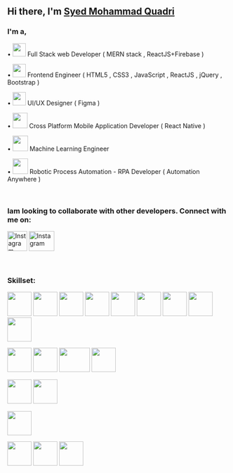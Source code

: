 ## Hi there, I'm [Syed Mohammad Quadri][website]


### I'm a,
• <img width=30 height=30 src="https://user-images.githubusercontent.com/55687431/97784716-78420800-1bc6-11eb-8a3c-474d389f7c36.png" /> Full Stack web Developer ( MERN stack , ReactJS+Firebase )

• <img width=30 height=30 src="https://user-images.githubusercontent.com/55687431/97784955-3a45e380-1bc8-11eb-979e-dec47a2dab2b.png" /> Frontend Engineer ( HTML5 , CSS3 , JavaScript , ReactJS , jQuery , Bootstrap )

• <img width=30 height=30 src="https://user-images.githubusercontent.com/55687431/97784972-59dd0c00-1bc8-11eb-9c86-97d62d9cb3f4.jpg" /> UI/UX Designer ( Figma )

• <img width=34 height=35 src="https://user-images.githubusercontent.com/55687431/97784830-43828080-1bc7-11eb-997b-50156254c585.png" /> Cross Platform Mobile Application Developer ( React Native )

• <img width=35 height=35 src="https://user-images.githubusercontent.com/55687431/97785034-b5a79500-1bc8-11eb-9ed9-d3deedf3d1f3.png" /> Machine Learning Engineer

• <img width=35 height=35 src="https://user-images.githubusercontent.com/55687431/97784901-e2a77800-1bc7-11eb-83e6-02f1bdda88fb.jpg" /> Robotic Process Automation - RPA Developer ( Automation Anywhere )

<br />

### Iam looking to collaborate with other developers. Connect with me on:
[<img width=45 height=45 alt="Instagram" src="https://user-images.githubusercontent.com/55687431/97783379-4c6e5480-1bbd-11eb-9e4a-f82d88a91f5c.png" />][linkedin]
[<img width=58 height=45 alt="Instagram" src="https://user-images.githubusercontent.com/55687431/97783099-71fa5e80-1bbb-11eb-8f2d-2627c5586e79.jpg" />][instagram]

<br />

### Skillset:
[<img width=55 height=55 src="https://user-images.githubusercontent.com/55687431/97785438-fb655d00-1bca-11eb-95a8-dd989c2ae05e.png" />][example]
[<img width=55 height=55 src="https://user-images.githubusercontent.com/55687431/97785449-09b37900-1bcb-11eb-9060-2ab9cbf7f29b.jpg" />][example]
[<img width=55 height=55 src="https://user-images.githubusercontent.com/55687431/97785476-43847f80-1bcb-11eb-92e8-68d58324074a.png" />][example]
[<img width=55 height=55 src="https://user-images.githubusercontent.com/55687431/97785304-3adf7980-1bca-11eb-815e-a0c872c4ffd5.png" />][example]
[<img width=55 height=55 src="https://user-images.githubusercontent.com/55687431/97785580-d6251e80-1bcb-11eb-9626-fbb950ffe5bc.png" />][example]
[<img width=55 height=55 src="https://user-images.githubusercontent.com/55687431/97786407-6154e300-1bd1-11eb-964f-9238c7014ed4.png" />][example]
[<img width=55 height=55 src="https://user-images.githubusercontent.com/55687431/97786585-944ba680-1bd2-11eb-872b-7d2696a7d10e.png" />][example]
[<img width=55 height=55 src="https://user-images.githubusercontent.com/55687431/97786593-a3caef80-1bd2-11eb-9f84-a94cac05f1fb.png" />][example]
[<img width=55 height=55 src="https://user-images.githubusercontent.com/55687431/97786499-02dc3480-1bd2-11eb-9d69-c775d4a1b3de.png" />][example]

[<img width=55 height=55 src="https://user-images.githubusercontent.com/55687431/97786658-14720c00-1bd3-11eb-97c8-298364f2af72.jpg" />][example]
[<img width=55 height=55 src="https://user-images.githubusercontent.com/55687431/97787172-8e57c480-1bd6-11eb-89d6-73e5bc3d2652.png" />][example]
[<img width=70 height=55 src="https://user-images.githubusercontent.com/55687431/97787083-f35eea80-1bd5-11eb-8943-1403b1f6225e.png" />][example]
[<img width=55 height=55 src="https://user-images.githubusercontent.com/55687431/97787102-0d003200-1bd6-11eb-8b5c-4def904f81c4.png" />][example]

[<img width=55 height=55 src="https://user-images.githubusercontent.com/55687431/97786414-729def80-1bd1-11eb-888a-8457854afe77.png" />][example]
[<img width=55 height=55 src="https://user-images.githubusercontent.com/55687431/97787267-0f16c080-1bd7-11eb-945b-b548964916a2.jpg" />][example]

[<img width=55 height=55 src="https://user-images.githubusercontent.com/55687431/97787019-8ba89f80-1bd5-11eb-8343-e6971f945132.jpg" />][example]

[<img width=55 height=55 src="https://user-images.githubusercontent.com/55687431/97786661-22279180-1bd3-11eb-9dd6-46e71881c7a4.png" />][example]
[<img width=55 height=55 src="https://user-images.githubusercontent.com/55687431/97786995-3b314200-1bd5-11eb-9795-ce0000058ab4.png" />][example]
[<img width=55 height=55 src="https://user-images.githubusercontent.com/55687431/97786711-7c285700-1bd3-11eb-8871-1cd2a86bf88d.jpg" />][example]


[website]: https://www.smquadri.000webhostapp.com
[linkedin]: https://www.linkedin.com/in/syed-mohammad-quadri-396417193/
[instagram]: https://www.instagram.com/i.am_shahbaz/
[example]: https://github.com/SMQuadri
